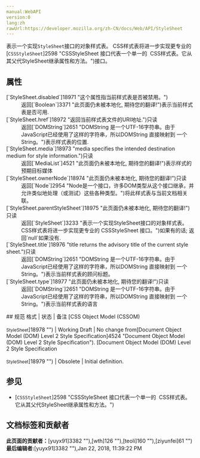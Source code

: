 ```yaml
---
manual:WebAPI
version:0
lang:zh
rawUrl:https://developer.mozilla.org/zh-CN/docs/Web/API/StyleSheet
---
```






表示一个实现`StyleSheet`接口的对象样式表。 CSS样式表将进一步实现更专业的[`CSSStyleSheet`]2598 "CSSStyleSheet 接口代表一个单一的  CSS样式表。它从其父代StyleSheet继承属性和方法。")接口。


## 属性<a name="Properties"></a>
<dl><dt id=''>[`StyleSheet.disabled`]18971 "这个属性指当前样式表是否被禁用。")</dt><dd>返回[`Boolean`]3371 "此页面仍未被本地化, 期待您的翻译!")表示当前样式表是否可用.</dd><dt id=''>[`StyleSheet.href`]18972 "返回当前样式表文件的URI地址.")只读</dt><dd>返回[`DOMString`]2651 "DOMString 是一个UTF-16字符串。由于JavaScript已经使用了这样的字符串，所以DOMString 直接映射到 一个String。")表示样式表的位置.</dd><dt id=''>[`StyleSheet.media`]18973 "media specifies the intended destination medium for style information.")只读</dt><dd>返回[`MediaList`]4521 "此页面仍未被本地化, 期待您的翻译!")表示样式的预期目标媒体</dd><dt id=''>[`StyleSheet.ownerNode`]18974 "此页面仍未被本地化, 期待您的翻译!")只读</dt><dd>返回[`Node`]2954 "Node是一个接口，许多DOM类型从这个接口继承，并允许类似地处理（或测试）这些各种类型。")将此样式表与当前文档相关联。</dd><dt id=''>[`StyleSheet.parentStyleSheet`]18975 "此页面仍未被本地化, 期待您的翻译!")只读</dt><dd>返回[`StyleSheet`]3233 "表示一个实现StyleSheet接口的对象样式表。 CSS样式表将进一步实现更专业的 CSSStyleSheet 接口。")如果有的话; 返回`null`如果没有.</dd><dt id=''>[`StyleSheet.title`]18976 "title returns the advisory title of the current style sheet.")只读</dt><dd>返回[`DOMString`]2651 "DOMString 是一个UTF-16字符串。由于JavaScript已经使用了这样的字符串，所以DOMString 直接映射到 一个String。")表示当前样式表的顾问标题。</dd><dt id=''>[`StyleSheet.type`]18977 "此页面仍未被本地化, 期待您的翻译!")只读</dt><dd>返回[`DOMString`]2651 "DOMString 是一个UTF-16字符串。由于JavaScript已经使用了这样的字符串，所以DOMString 直接映射到 一个String。")表示当前样式表的语言</dd></dl>
## 规范<a name="Specification"></a>
格式 | 状态 | 备注 
[CSS Object Model (CSSOM)<br></br><small>StyleSheet</small>]18978 "") | Working Draft | No change from[Document Object Model (DOM) Level 2 Style Specification]4524 "Document Object Model (DOM) Level 2 Style Specification"). 
[Document Object Model (DOM) Level 2 Style Specification<br></br><small>StyleSheet</small>]18979 "") | Obsolete | Initial definition. 


## 参见<a name="参见"></a>

* [`CSSStyleSheet`]2598 "CSSStyleSheet 接口代表一个单一的  CSS样式表。它从其父代StyleSheet继承属性和方法。")



## 文档标签和贡献者
**此页面的贡献者：**[yuyx91]3382 ""),[wth]126 ""),[teoli]160 ""),[ziyunfei]61 "")
**最后编辑者:**[yuyx91]3382 ""),<time>Jan 22, 2018, 11:39:22 PM</time>


